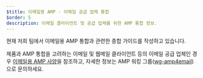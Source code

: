 ```yaml
---
$title: 이메일용 AMP - 이메일 공급 업체 통합
$order: 5
description: 이메일 클라이언트 및 공급 업체를 위한 AMP 통합 정보.
---
```


현재 저희 팀에서 이메일용 AMP 통합과 관련한 종합 가이드를 작성하고 있습니다.

제품과 AMP 통합을 고려하는 이메일 및 웹메일 클라이언트 등의 이메일 공급 업체인 경우 [이메일용 AMP 사양](../../../documentation/guides-and-tutorials/learn/email-spec/amp-email-format.md?format=email)을 참조하고, 자세한 정보는 AMP 워킹 그룹([wg-amp4email](https://github.com/ampproject/wg-amp4email))으로 문의하세요.
